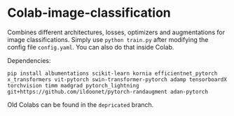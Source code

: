 # Colab-image-classification

Combines different architectures, losses, optimizers and augmentations for image classifications. Simply use `python train.py` after modifying the config file `config.yaml`. You can also do that inside Colab.

Dependencies:
```
pip install albumentations scikit-learn kornia efficientnet_pytorch x_transformers vit-pytorch swin-transformer-pytorch adamp tensorboardX torchvision timm madgrad pytorch_lightning git+https://github.com/ildoonet/pytorch-randaugment adan-pytorch
```

Old Colabs can be found in the `depricated` branch.
